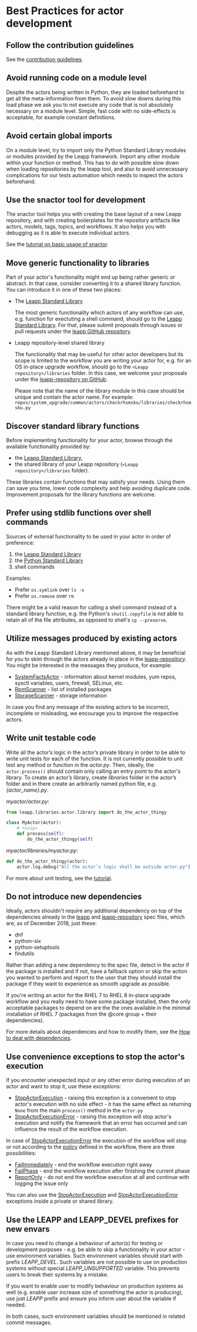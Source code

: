 # Best Practices for actor development

## Follow the contribution guidelines

See the [contribution guidelines](contributing).

## Avoid running code on a module level

Despite the actors being written in Python, they are loaded beforehand to get all the meta-information from them. To
avoid slow downs during this load phase we ask you to not execute any code that is not absolutely necessary
on a module level. Simple, fast code with no side-effects is acceptable, for example constant definitions.

## Avoid certain global imports

On a module level, try to import only the Python Standard Library modules or modules provided by the Leapp framework.
Import any other module within your function or method. This has to do with possible slow down when loading repositories
by the leapp tool, and also to avoid unnecessary complications for our tests automation which needs to inspect the
actors beforehand.

## Use the snactor tool for development

The snactor tool helps you with creating the base layout of a new Leapp repository, and with creating boilerplates for
the repository artifacts like actors, models, tags, topics, and workflows. It also helps you with debugging as it is
able to execute individual actors.

See the [tutorial on basic usage of snactor](tutorials/first-actor).

## Move generic functionality to libraries

Part of your actor's functionality might end up being rather generic or abstract. In that case, consider converting it
to a shared library function. You can introduce it in one of these two places:

- The [Leapp Standard Library](leapp.libraries.stdlib)

  The most generic functionality which actors of any workflow can use, e.g. function for exectuting a shell command,
  should go to the [Leapp Standard Library](leapp.libraries.stdlib).
  For that, please submit proposals through issues or pull requests under the
  [leapp GitHub repository](https://github.com/oamg/leapp/).

- Leapp repository-level shared library

  The functionality that may be useful for other actor developers but its scope is limited to the workflow you are
  writing your actor for, e.g. for an OS in-place upgrade workflow, should go to the `<Leapp repository>/libraries`
  folder. In this case, we welcome your proposals under the
  [leapp-repository on GitHub](https://github.com/oamg/leapp-repository).

  Please note that the name of the library module in this case should be unique and contain
  the actor name. For example:
`repos/system_upgrade/common/actors/checkrhsmsku/libraries/checkrhsmsku.py`


## Discover standard library functions

Before implementing functionality for your actor, browse through the available functionality provided by:

- the [Leapp Standard Library](https://github.com/oamg/leapp/tree/main/leapp/libraries/stdlib/),
- the shared library of your Leapp repository (`<Leapp repository>/libraries` folder).

These libraries contain functions that may satisfy your needs. Using them can save you time, lower code complexity and
help avoiding duplicate code. Improvement proposals for the library functions are welcome.

## Prefer using stdlib functions over shell commands

Sources of external functionality to be used in your actor in order of preference:

1. the [Leapp Standard Library](https://github.com/oamg/leapp/tree/main/leapp/libraries/stdlib/)
2. the [Python Standard Library](https://docs.python.org/3/library/index.html)
3. shell commands

Examples:

- Prefer `os.symlink` over `ls -s`
- Prefer `os.remove` over `rm`

There might be a valid reason for calling a shell command instead of a standard library function, e.g. the Python's
`shutil.copyfile` is not able to retain all of the file attributes, as opposed to shell's `cp --preserve`.

## Utilize messages produced by existing actors

As with the Leapp Standard Library mentioned above, it may be beneficial for you to skim through the actors already in
place in the [leapp-repository](https://github.com/oamg/leapp-repository). You might be interested in the messages they
produce, for example:

- [SystemFactsActor](https://github.com/oamg/leapp-repository/blob/main/repos/system_upgrade/common/actors/systemfacts/actor.py) -
  information about kernel modules, yum repos, sysctl variables, users, firewall, SELinux, etc.
- [RpmScanner](https://github.com/oamg/leapp-repository/blob/main/repos/system_upgrade/common/actors/rpmscanner/actor.py) -
  list of installed packages
- [StorageScanner](https://github.com/oamg/leapp-repository/blob/main/repos/system_upgrade/common/actors/storagescanner/actor.py) -
  storage information

In case you find any message of the existing actors to be incorrect, incomplete or misleading, we encourage you to
improve the respective actors.

## Write unit testable code

Write all the actor’s logic in the actor’s private library in order to be able to write unit tests for each of the
function. It is not currently possible to unit test any method or function in the _actor.py_. Then, ideally, the
`actor.process()` should contain only calling an entry point to the actor's library. To create an actor’s library,
create _libraries_ folder in the actor’s folder and in there create an arbitrarily named python file, e.g. _{actor_name}.py_.

_myactor/actor.py_:

```python
from leapp.libraries.actor.library import do_the_actor_thingy

class MyActor(Actor):
    # <snip>
    def process(self):
        do_the_actor_thingy(self)
```

_myactor/libraries/myactor.py_:

```python
def do_the_actor_thingy(actor):
    actor.log.debug("All the actor’s logic shall be outside actor.py")
```

For more about unit testing, see the [tutorial](tutorials/unit-testing).

## Do not introduce new dependencies

Ideally, actors shouldn't require any additional dependency on top of the dependencies already in the
[leapp](https://github.com/oamg/leapp/blob/main/packaging/leapp.spec) and
[leapp-repository](https://github.com/oamg/leapp-repository/blob/main/packaging/leapp-repository.spec) spec files,
which are, as of December 2018, just these:

- dnf
- python-six
- python-setuptools
- findutils

Rather than adding a new dependency to the spec file, detect in the actor if the package is installed and
if not, have a fallback option or skip the action you wanted to perform and report to the user that they should install
the package if they want to experience as smooth upgrade as possible.

If you're writing an actor for the RHEL 7 to RHEL 8 in-place upgrade workflow and you really need to have some package
installed, then the only acceptable packages to depend on are the the ones available in the minimal installation of
RHEL 7 (packages from the @core group + their dependencies).

For more details about dependencies and how to modify them, see the [How to deal with dependencies](dependencies-leapp-repository).

## Use convenience exceptions to stop the actor's execution

If you encounter unexpected input or any other error during execution of an actor and want to stop it, use these exceptions:

- [StopActorExecution](leapp.exceptions.StopActorExecution) - raising this exception is a convenient to stop actor's execution with no side effect - it has the same effect as returning `None` from the main `process()` method in the `actor.py`
- [StopActorExecutionError](leapp.exceptions.StopActorExecutionError) - raising this exception will stop actor's execution and notify the framework that an error has occurred and can influence the result of the workflow execution.

In case of [StopActorExecutionError](leapp.exceptions.StopActorExecutionError) the execution of the workflow will stop or not according to the [policy](leapp.workflows.policies) defined in the workflow, there are three possibilities:

- [FailImmediately](leapp.workflows.policies.Policies.Errors.FailImmediately) - end the workflow execution right away
- [FailPhase](leapp.workflows.policies.Policies.Errors.FailPhase) - end the workflow execution after finishing the current phase
- [ReportOnly](leapp.workflows.policies.Policies.Errors.ReportOnly) - do not end the workflow execution at all and continue with logging the issue only

You can also use the [StopActorExecution](leapp.exceptions.StopActorExecution) and [StopActorExecutionError](leapp.exceptions.StopActorExecutionError) exceptions inside a private or shared library.

## Use the LEAPP and LEAPP\_DEVEL prefixes for new envars

In case you need to change a behaviour of actor(s) for testing or development purposes - e.g. be able to skip a functionality in your actor - use environment variables. Such environment variables should start with prefix *LEAPP\_DEVEL*. Such variables are not possible to use on production systems without special *LEAPP\_UNSUPPORTED* variable. This prevents users to break their systems by a mistake.

If you want to enable user to modify behaviour on production systems as well (e.g. enable user increase size of something the actor is producing), use just *LEAPP* prefix and ensure you inform user about the variable if needed.

In both cases, such environment variables should be mentioned in related commit messages.
